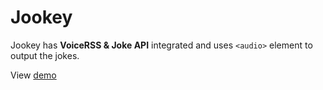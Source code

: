 # Jookey
Jookey has **VoiceRSS & Joke API** integrated and uses `<audio>` element to output the jokes.

View [demo](https://febby.github.io/Jookey/)
